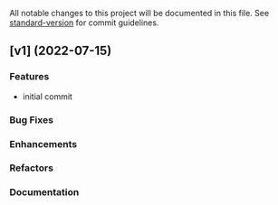 All notable changes to this project will be documented in this file. See [standard-version](https://github.com/conventional-changelog/standard-version) for commit guidelines.

## [v1] (2022-07-15)

### Features

* initial commit 

### Bug Fixes

### Enhancements

### Refactors

### Documentation

